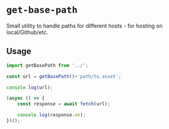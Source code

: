 # `get-base-path`

Small utility to handle paths for different hosts - for hosting on local/Github/etc.

## Usage

```javascript
import getBasePath from '../';

const url = getBasePath()+'path/to.asset';

console.log(url);

(async () => {
    const response = await fetch(url);

    console.log(response.ok);
})();
```
